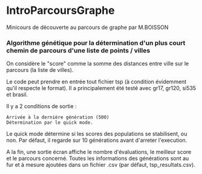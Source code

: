 # IntroParcoursGraphe
Minicours de découverte au parcours de graphe par M.BOISSON

### Algorithme génétique pour la détermination d'un plus court chemin de parcours d'une liste de points / villes

On considère le "score" comme la somme des distances entre ville sur le parcours (la liste de villes).

Le code peut prendre en entrée tout fichier tsp (à condition évidemment qu'il respecte le format). Il a principalement été testé avec gr17, gr120, si535 et brasil.

Il y a 2 conditions de sortie :

    Arrivée à la dernière génération (500)
    Détermination par le quick mode.

Le quick mode détermine si les scores des populations se stabilisent, ou non. Par défaut, il regarde sur 10 générations avant d'arreter l'execution.

A la fin, une sortie écran affiche le nombre d'évaluations, le meilleur score et le parcours concerné. Toutes les informations des générations sont au fur et à mesure ajoutées dans un fichier .csv (par défaut, tsp_resultats.csv).
